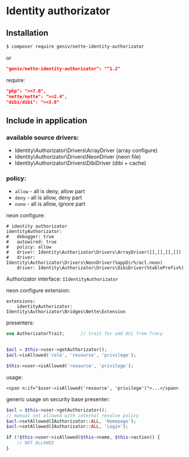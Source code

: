 Identity authorizator
=====================

Installation
------------

```sh
$ composer require geniv/nette-identity-authorizator
```
or
```json
"geniv/nette-identity-authorizator": "^1.2"
```

require:
```json
"php": ">=7.0",
"nette/nette": ">=2.4",
"dibi/dibi": ">=3.0"
```

Include in application
----------------------

### available source drivers:
- Identity\Authorizator\Drivers\ArrayDriver (array configure)
- Identity\Authorizator\Drivers\NeonDriver  (neon file)
- Identity\Authorizator\Drivers\DibiDriver  (dibi + cache)

### policy:
- `allow` - all is deny, allow part
- `deny` - all is allow, deny part
- `none` - all is allow, ignore part

neon configure:
```neon
# identity authorizator
identityAuthorizator:
#   debugger: true
#   autowired: true
#   policy: allow
#   driver: Identity\Authorizator\Drivers\ArrayDriver([],[],[],[])
#   driver: Identity\Authorizator\Drivers\NeonDriver(%appDir%/acl.neon)
    driver: Identity\Authorizator\Drivers\DibiDriver(%tablePrefix%)
```

Authorizator interface: `IIdentityAuthorizator`

neon configure extension:
```neon
extensions:
    identityAuthorizator: Identity\Authorizator\Bridges\Nette\Extension
```

presenters:
```php
use AuthorizatorTrait;      // trait for add ACL from Tracy


$acl = $this->user->getAuthorizator();
$acl->isAllowed('role', 'resource', 'privilege');

$this->user->isAllowed('resource', 'privilege');
```

usage:
```latte
<span n:if="$user->isAllowed('resource', 'privilege')">...</span>
```

generic usage on security base presenter:
```php
$acl = $this->user->getAuthorizator();
// manual set allowed with internal resolve policy
$acl->setAllowed(IAuthorizator::ALL, 'Homepage');
$acl->setAllowed(IAuthorizator::ALL, 'Login');

if (!$this->user->isAllowed($this->name, $this->action)) {
    // NOT ALLOWED
}
```
